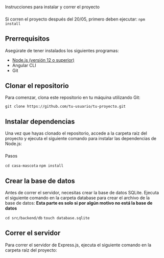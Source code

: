 ### 
Instrucciones para instalar y correr el proyecto

###
Si corren el proyecto después del 20/05, primero deben ejecutar:
`npm install`


## Prerrequisitos
Asegúrate de tener instalados los siguientes programas:

- [Node.js (versión 12 o superior)](https://nodejs.org/en)
- Angular CLI
- Git
## Clonar el repositorio
Para comenzar, clona este repositorio en tu máquina utilizando Git:

`git clone https://github.com/tu-usuario/tu-proyecto.git`

## Instalar dependencias
Una vez que hayas clonado el repositorio, accede a la carpeta raíz del proyecto y ejecuta el siguiente comando para instalar las dependencias de Node.js:

### 
Pasos

`cd casa-mascota`
`npm install`

## Crear la base de datos
Antes de correr el servidor, necesitas crear la base de datos SQLite. Ejecuta el siguiente comando en la carpeta database para crear el archivo de la base de datos:
**Esta parte es solo si por algún motivo no está la base de datos**

`cd src/backend/db`
`touch database.sqlite`

## Correr el servidor
Para correr el servidor de Express.js, ejecuta el siguiente comando en la carpeta raíz del proyecto:






